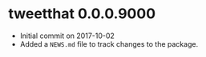 # tweetthat 0.0.0.9000

* Initial commit on 2017-10-02
* Added a `NEWS.md` file to track changes to the package.



